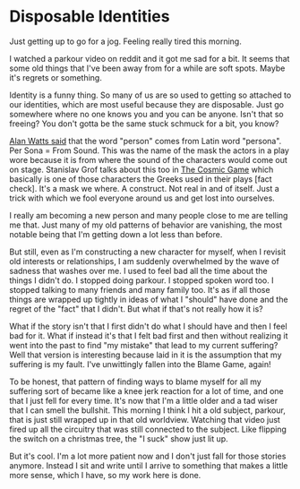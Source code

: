 # Disposable Identities

Just getting up to go for a jog. Feeling really tired this morning.

I watched a parkour video on reddit and it got me sad for a bit. It seems that some old things that I've been away from for a while are soft spots. Maybe it's regrets or something.

Identity is a funny thing. So many of us are so used to getting so attached to our identities, which are most useful because they are disposable. Just go somewhere where no one knows you and you can be anyone. Isn't that so freeing? You don't gotta be the same stuck schmuck for a bit, you know?

[Alan Watts said](https://www.youtube.com/watch?v=6TftiXXi_mY) that the word "person" comes from Latin word "persona". Per Sona = From Sound. This was the name of the mask the actors in a play wore because it is from where the sound of the characters would come out on stage. Stanislav Grof talks about this too in [The Cosmic Game](https://www.youtube.com/watch?v=dswm2eCb-WE) which basically is one of those characters the Greeks used in their plays [fact check]. It's a mask we where. A construct. Not real in and of itself. Just a trick with which we fool everyone around us and get lost into ourselves.

I really am becoming a new person and many people close to me are telling me that. Just many of my old patterns of behavior are vanishing, the most notable being that I'm getting down a lot less than before.

But still, even as I'm constructing a new character for myself, when I revisit old interests or relationships, I am suddenly overwhelmed by the wave of sadness that washes over me. I used to feel bad all the time about the things I didn't do. I stopped doing parkour. I stopped spoken word too. I stopped talking to many friends and many family too. It's as if all those things are wrapped up tightly in ideas of what I "should" have done and the regret of the "fact" that I didn't. But what if that's not really how it is? 

What if the story isn't that I first didn't do what I should have and then I feel bad for it. What if instead it's that I felt bad first and then without realizing it went into the past to find "my mistake" that lead to my current suffering? Well that version is interesting because laid in it is the assumption that my suffering is my fault. I've unwittingly fallen into the Blame Game, again!

To be honest, that pattern of finding ways to blame myself for all my suffering sort of became like a knee jerk reaction for a lot of time, and one that I just fell for every time. It's now that I'm a little older and a tad wiser that I can smell the bullshit. This morning I think I hit a old subject, parkour, that is just still wrapped up in that old worldview. Watching that video just fired up all the circuitry that was still connected to the subject. Like flipping the switch on a christmas tree, the "I suck" show just lit up.

But it's cool. I'm a lot more patient now and I don't just fall for those stories anymore. Instead I sit and write until I arrive to something that makes a little more sense, which I have, so my work here is done.
